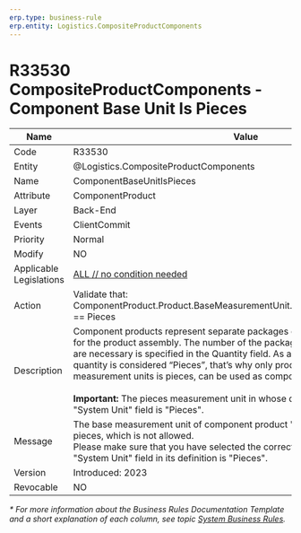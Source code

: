 ```yaml
---
erp.type: business-rule
erp.entity: Logistics.CompositeProductComponents
---
```


# R33530 CompositeProductComponents - Component Base Unit Is Pieces

| Name | Value |
| ---- | ----- |
| Code | R33530 |
| Entity | @Logistics.CompositeProductComponents |
| Name | ComponentBaseUnitIsPieces |
| Attribute | ComponentProduct |
| Layer | Back-End |
| Events | ClientCommit |
| Priority | Normal |
| Modify | NO |
| Applicable Legislations | [ALL // no condition needed](xref:applicable-legislations) |
| Action | Validate that: <br/> ComponentProduct.Product.BaseMeasurementUnit.MeasurementUnit.SystemUnit == Pieces |
| Description| Component products represent separate packages of parts that are necessary for the product assembly. The number of the packages of this component that are necessary is specified in the Quantity field. As a measurement unit if this quantity is considered “Pieces”, that’s why only products whose base measurement units is pieces, can be used as components.<br/><br/> **Important:** The pieces measurement unit in whose definitions the value of the "System Unit" field is "Pieces". |  
| Message | The base measurement unit of component product "{ComponentProduct}" is not pieces, which is not allowed. <br/> Please make sure that you have selected the correct unit and the value of the "System Unit" field in its definition is "Pieces". |
| Version | Introduced: 2023 |
| Revocable | NO |

*\* For more information about the Business Rules Documentation Template and a short explanation of each column, see
topic [System Business Rules](../templates/template-description-system-business-rules.md).*
